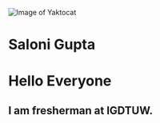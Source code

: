 ![Image of Yaktocat](https://octodex.github.com/images/yaktocat.png)
# Saloni Gupta <h1>Hello Everyone
<h2>I am fresherman at IGDTUW.
